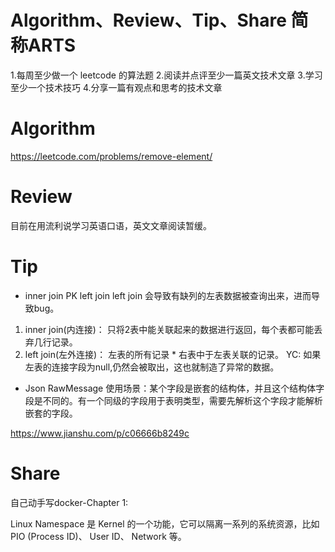 # Algorithm、Review、Tip、Share 简称ARTS

1.每周至少做一个 leetcode 的算法题 2.阅读并点评至少一篇英文技术文章 3.学习至少一个技术技巧 4.分享一篇有观点和思考的技术文章

# Algorithm

https://leetcode.com/problems/remove-element/

# Review
目前在用流利说学习英语口语，英文文章阅读暂缓。

# Tip

* inner join PK left join
left join 会导致有缺列的左表数据被查询出来，进而导致bug。

1. inner join(内连接)： 只将2表中能关联起来的数据进行返回，每个表都可能丢弃几行记录。
2. left join(左外连接)： 左表的所有记录 * 右表中于左表关联的记录。 YC: 如果左表的连接字段为null,仍然会被取出，这也就制造了异常的数据。


* Json RawMessage
使用场景：某个字段是嵌套的结构体，并且这个结构体字段是不同的。有一个同级的字段用于表明类型，需要先解析这个字段才能解析嵌套的字段。

https://www.jianshu.com/p/c06666b8249c

# Share
自己动手写docker-Chapter 1:

Linux Namespace 是 Kernel 的一个功能，它可以隔离一系列的系统资源，比如 PIO (Process ID)、 User ID、 Network 等。 
